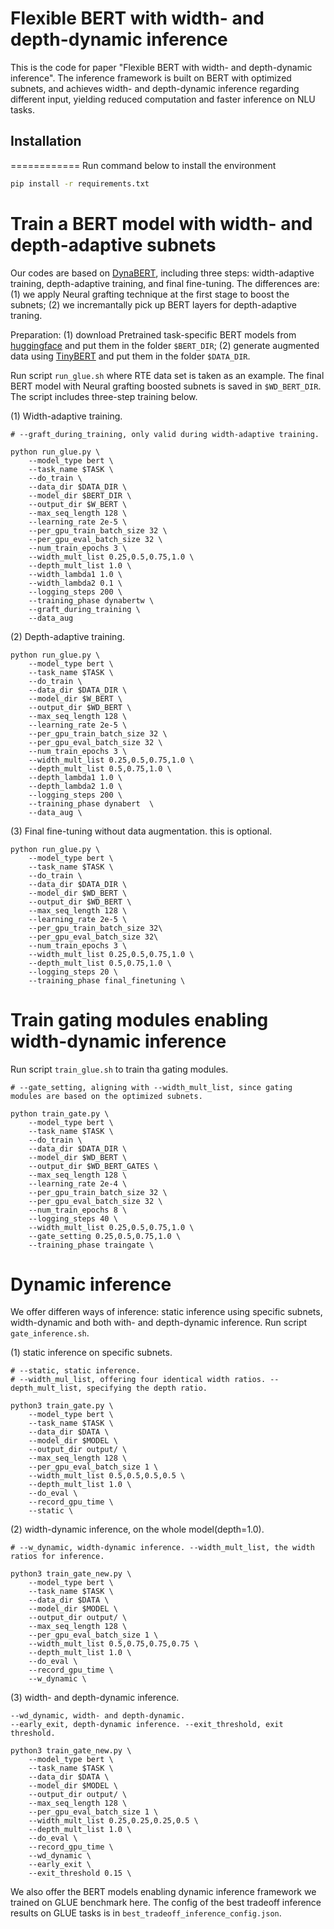 Flexible BERT with width- and depth-dynamic inference
=====================================================
This is the code for paper "Flexible BERT with width- and depth-dynamic inference". The inference framework is built on BERT with optimized subnets, and achieves width- and depth-dynamic inference regarding different input, yielding reduced computation and faster inference on NLU tasks. 

## Installation
============
Run command below to install the environment
```bash
pip install -r requirements.txt
```

Train a BERT model with width- and depth-adaptive subnets
=========================================================
Our codes are based on [DynaBERT](https://github.com/huawei-noah/Pretrained-Language-Model/tree/master/DynaBERT), including three steps: width-adaptive training, depth-adaptive training, and final fine-tuning. The differences are: (1) we apply Neural grafting technique at the first stage to boost the subnets; (2) we incremantally pick up BERT layers for depth-adaptive traning.

Preparation: (1) download Pretrained task-specific BERT models from [huggingface](https://github.com/huggingface/transformers) and put them in the folder `$BERT_DIR`; (2) generate augmented data using [TinyBERT](https://github.com/huawei-noah/Pretrained-Language-Model/tree/master/TinyBERT) and put them in the folder `$DATA_DIR`.

Run script `run_glue.sh` where RTE data set is taken as an example. The final BERT model with Neural grafting boosted subnets is saved in `$WD_BERT_DIR`.  The script includes three-step training below.

(1) Width-adaptive training.

```
# --graft_during_training, only valid during width-adaptive training.

python run_glue.py \
	--model_type bert \
	--task_name $TASK \
	--do_train \
	--data_dir $DATA_DIR \
	--model_dir $BERT_DIR \
	--output_dir $W_BERT \
	--max_seq_length 128 \
	--learning_rate 2e-5 \
	--per_gpu_train_batch_size 32 \
	--per_gpu_eval_batch_size 32 \
	--num_train_epochs 3 \
	--width_mult_list 0.25,0.5,0.75,1.0 \
	--depth_mult_list 1.0 \
	--width_lambda1 1.0 \
	--width_lambda2 0.1 \
	--logging_steps 200 \
	--training_phase dynabertw \
	--graft_during_training \
	--data_aug 
```

(2) Depth-adaptive training.

```
python run_glue.py \
	--model_type bert \
	--task_name $TASK \
	--do_train \
	--data_dir $DATA_DIR \
	--model_dir $W_BERT \
	--output_dir $WD_BERT \
	--max_seq_length 128 \
	--learning_rate 2e-5 \
	--per_gpu_train_batch_size 32 \
	--per_gpu_eval_batch_size 32 \
	--num_train_epochs 3 \
	--width_mult_list 0.25,0.5,0.75,1.0 \
	--depth_mult_list 0.5,0.75,1.0 \
	--depth_lambda1 1.0 \
	--depth_lambda2 1.0 \
	--logging_steps 200 \
	--training_phase dynabert  \
	--data_aug \
```

(3) Final fine-tuning without data augmentation. this is optional.

```
python run_glue.py \
	--model_type bert \
	--task_name $TASK \
	--do_train \
	--data_dir $DATA_DIR \
	--model_dir $WD_BERT \
	--output_dir $WD_BERT \
	--max_seq_length 128 \
	--learning_rate 2e-5 \
	--per_gpu_train_batch_size 32\
	--per_gpu_eval_batch_size 32\
	--num_train_epochs 3 \
	--width_mult_list 0.25,0.5,0.75,1.0 \
	--depth_mult_list 0.5,0.75,1.0 \
	--logging_steps 20 \
	--training_phase final_finetuning \
```

Train gating modules enabling width-dynamic inference
=========================================================
Run script `train_glue.sh` to train tha gating modules. 

```
# --gate_setting, aligning with --width_mult_list, since gating modules are based on the optimized subnets.

python train_gate.py \
	--model_type bert \
	--task_name $TASK \
	--do_train \
	--data_dir $DATA_DIR \
	--model_dir $WD_BERT \
	--output_dir $WD_BERT_GATES \
	--max_seq_length 128 \
	--learning_rate 2e-4 \
	--per_gpu_train_batch_size 32 \
	--per_gpu_eval_batch_size 32 \
	--num_train_epochs 8 \
	--logging_steps 40 \
	--width_mult_list 0.25,0.5,0.75,1.0 \
	--gate_setting 0.25,0.5,0.75,1.0 \
	--training_phase traingate \
```

Dynamic inference
=========================================================
We offer differen ways of inference: static inference using specific subnets, width-dynamic and both with- and depth-dynamic inference. Run script `gate_inference.sh`. 

(1) static inference on specific subnets.

```
# --static, static inference. 
# --width_mul_list, offering four identical width ratios. --depth_mult_list, specifying the depth ratio.

python3 train_gate.py \
	--model_type bert \
	--task_name $TASK \
	--data_dir $DATA \
	--model_dir $MODEL \
	--output_dir output/ \
	--max_seq_length 128 \
	--per_gpu_eval_batch_size 1 \
	--width_mult_list 0.5,0.5,0.5,0.5 \
	--depth_mult_list 1.0 \
	--do_eval \
	--record_gpu_time \
	--static \
```

(2) width-dynamic inference, on the whole model(depth=1.0).

```
# --w_dynamic, width-dynamic inference. --width_mult_list, the width ratios for inference.

python3 train_gate_new.py \
	--model_type bert \
	--task_name $TASK \
	--data_dir $DATA \
	--model_dir $MODEL \
	--output_dir output/ \
	--max_seq_length 128 \
	--per_gpu_eval_batch_size 1 \
	--width_mult_list 0.5,0.75,0.75,0.75 \
	--depth_mult_list 1.0 \
	--do_eval \
	--record_gpu_time \
	--w_dynamic \
```

(3) width- and depth-dynamic inference.

```
--wd_dynamic, width- and depth-dynamic. 
--early_exit, depth-dynamic inference. --exit_threshold, exit threshold.

python3 train_gate_new.py \
	--model_type bert \
	--task_name $TASK \
	--data_dir $DATA \
	--model_dir $MODEL \
	--output_dir output/ \
	--max_seq_length 128 \
	--per_gpu_eval_batch_size 1 \
	--width_mult_list 0.25,0.25,0.25,0.5 \
	--depth_mult_list 1.0 \
	--do_eval \
	--record_gpu_time \
	--wd_dynamic \
	--early_exit \
	--exit_threshold 0.15 \

```

We also offer the BERT models enabling dynamic inference framework we trained on GLUE benchmark here.
The config of the best tradeoff inference results on GLUE tasks is in `best_tradeoff_inference_config.json`.